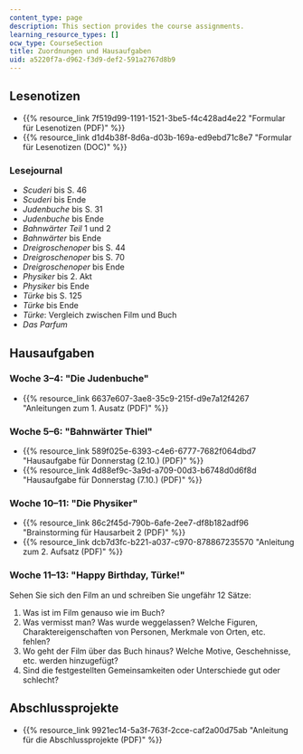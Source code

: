 ```yaml
---
content_type: page
description: This section provides the course assignments.
learning_resource_types: []
ocw_type: CourseSection
title: Zuordnungen und Hausaufgaben
uid: a5220f7a-d962-f3d9-def2-591a2767d8b9
---
```


Lesenotizen
-----------

*   {{% resource_link 7f519d99-1191-1521-3be5-f4c428ad4e22 "Formular für Lesenotizen (PDF)" %}}
*   {{% resource_link d1d4b38f-8d6a-d03b-169a-ed9ebd71c8e7 "Formular für Lesenotizen (DOC)" %}}

### Lesejournal

*   _Scuderi_ bis S. 46
*   _Scuderi_ bis Ende
*   _Judenbuche_ bis S. 31
*   _Judenbuche_ bis Ende
*   _Bahnwärter Teil_ 1 und 2
*   _Bahnwärter_ bis Ende
*   _Dreigroschenoper_ bis S. 44
*   _Dreigroschenoper_ bis S. 70
*   _Dreigroschenoper_ bis Ende
*   _Physiker_ bis 2. Akt
*   _Physiker_ bis Ende
*   _Türke_ bis S. 125
*   _Türke_ bis Ende
*   _Türke_: Vergleich zwischen Film und Buch
*   _Das Parfum_

Hausaufgaben
------------

### Woche 3–4: "Die Judenbuche"

*   {{% resource_link 6637e607-3ae8-35c9-215f-d9e7a12f4267 "Anleitungen zum 1. Ausatz (PDF)" %}}

### Woche 5–6: "Bahnwärter Thiel"

*   {{% resource_link 589f025e-6393-c4e6-6777-7682f064dbd7 "Hausaufgabe für Donnerstag (2.10.) (PDF)" %}}
*   {{% resource_link 4d88ef9c-3a9d-a709-00d3-b6748d0d6f8d "Hausaufgabe für Donnerstag (7.10.) (PDF)" %}}

### Woche 10–11: "Die Physiker"

*   {{% resource_link 86c2f45d-790b-6afe-2ee7-df8b182adf96 "Brainstorming für Hausarbeit 2 (PDF)" %}}
*   {{% resource_link dcb7d3fc-b221-a037-c970-878867235570 "Anleitung zum 2. Aufsatz (PDF)" %}}

### Woche 11–13: "Happy Birthday, Türke!"

Sehen Sie sich den Film an und schreiben Sie ungefähr 12 Sätze:

1.  Was ist im Film genauso wie im Buch?
2.  Was vermisst man? Was wurde weggelassen? Welche Figuren, Charaktereigenschaften von Personen, Merkmale von Orten, etc. fehlen?
3.  Wo geht der Film über das Buch hinaus? Welche Motive, Geschehnisse, etc. werden hinzugefügt?
4.  Sind die festgestellten Gemeinsamkeiten oder Unterschiede gut oder schlecht?

Abschlussprojekte
-----------------

*   {{% resource_link 9921ec14-5a3f-763f-2cce-caf2a00d75ab "Anleitung für die Abschlussprojekte (PDF)" %}}